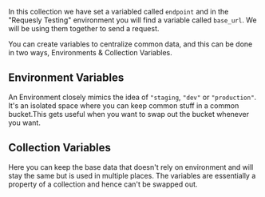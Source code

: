 In this collection we have set a variabled called `endpoint` and in the "Requesly Testing" environment you will find a variable called `base_url`. We will be using them together to send a request.

You can create variables to centralize common data, and this can be done in two ways, Environments & Collection Variables.

## Environment Variables
An Environment closely mimics the idea of `"staging`, `"dev"` or `"production"`. It's an isolated space where you can keep common stuff in a common bucket.This gets useful when you want to swap out the bucket whenever you want. 

## Collection Variables
Here you can keep the base data that doesn't rely on environment and will stay the same but is used in multiple places. The variables are essentially a property of a collection and hence can't be swapped out.